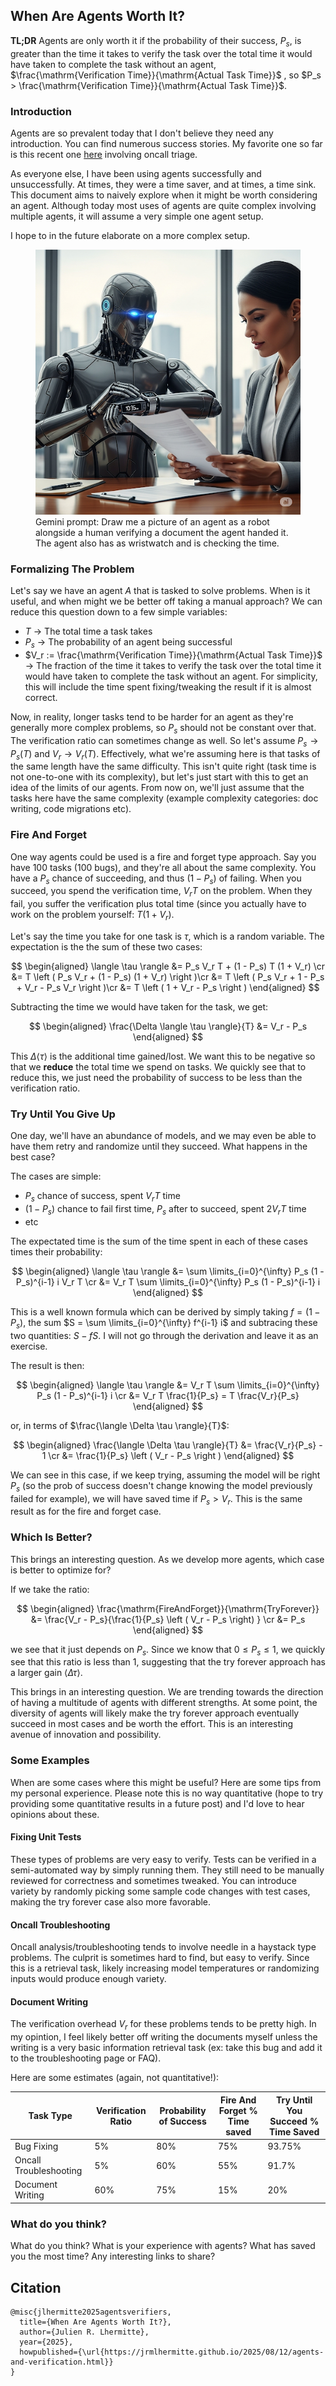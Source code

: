 ## When Are Agents Worth It?

**TL;DR** Agents are only worth it if the probability of their success, $P_s$, 
is greater than the time it takes to verify the task over the total time it
would have taken to complete the task without an agent, $\frac{\mathrm{Verification Time}}{\mathrm{Actual Task Time}}$ , so $P_s >
\frac{\mathrm{Verification Time}}{\mathrm{Actual Task Time}}$.

### Introduction

Agents are so prevalent today that I don't believe they need any introduction.
You can find numerous success stories. My favorite one so far is this recent one
[here](https://cameronwestland.com/it-s-not-10x-it-s-36x-this-is-what-it-looks-like-to-kill-a-usd30k-meeting-with-ai)
involving oncall triage.

As everyone else, I have been using agents successfully and unsuccessfully. At
times, they were a time saver, and at times, a time sink.  This document aims to
naively explore when it might be worth considering an agent.  Although today
most uses of agents are quite complex involving multiple agents, it will assume
a very simple one agent setup.

I hope to in the future elaborate on a more complex setup.

<figure class="image">
  <img src="/images/2025-08-12-agent-and-verifier.png" alt="Agent And Verifier">
  <figcaption>Gemini prompt: Draw me a picture of an agent as a robot alongside
  a human verifying a document the agent handed it. The agent also has as
  wristwatch and is checking the time.
  </figcaption>
</figure>

### Formalizing The Problem

Let's say we have an agent $A$ that is tasked to solve problems. When is it useful, and when might we be better off taking a manual approach? We can reduce this question down to a few simple variables:

- $T$ $\rightarrow$ The total time a task takes
- $P_s$ $\rightarrow$ The probability of an agent being successful
- $V_r := \frac{\mathrm{Verification Time}}{\mathrm{Actual Task Time}}$
$\rightarrow$ The fraction of the time it takes to verify the task over the total
time it would have taken to complete the task without an agent. For simplicity,
this will include the time spent fixing/tweaking the result if it is almost
correct.

Now, in reality, longer tasks tend to be harder for an agent as they're
generally more complex problems, so $P_s$ should not be constant over that. The verification ratio can sometimes change as well. So let's assume $P_s \rightarrow P_s(T)$ and $V_r \rightarrow V_r(T)$. Effectively, what we're assuming here is that tasks of the same length have the same difficulty. This isn't quite right (task time is not one-to-one with its complexity), but let's just start with this to get an idea of the limits of our agents. From now on, we'll just assume that the tasks here have the same complexity (example complexity categories: doc writing, code migrations etc).

### Fire And Forget

One way agents could be used is a fire and forget type approach. Say you have 100 tasks (100 bugs), and they're all about the same complexity.
You have a $P_s$ chance of succeeding, and thus $(1 - P_s)$ of failing.
When you succeed, you spend the verification time, $V_r T$ on the problem.
When they fail, you suffer the verification plus total time (since you actually
have to work on the problem yourself: $T(1 + V_r)$.

Let's say the time you take for one task is $\tau$, which is a random variable.
The expectation is the the sum of these two cases:

$$
\begin{aligned}
\langle \tau \rangle &= P_s V_r T + (1 - P_s) T (1 + V_r) \cr
&= T \left ( P_s V_r + (1 - P_s) (1 + V_r) \right )\cr
&= T \left ( P_s V_r + 1 - P_s + V_r - P_s V_r \right )\cr
&= T \left ( 1 + V_r - P_s \right )
\end{aligned}
$$

Subtracting the time we would have taken for the task, we get:

$$
\begin{aligned}
\frac{\Delta \langle \tau \rangle}{T} &= V_r - P_s
\end{aligned}
$$

This $\Delta \langle \tau \rangle$ is the additional time gained/lost.
We want this to be negative so that we **reduce** the total time we spend
on tasks. We quickly see that to reduce this, we just need the probability of success to be less than the verification ratio.

### Try Until You Give Up

One day, we'll have an abundance of models, and we may even be able to have them
retry and randomize until they succeed. What happens in the best case?

The cases are simple:

- $P_s$ chance of success, spent $V_rT$ time
- $(1-P_s)$ chance to fail first time, $P_s$ after to succeed, spent $2V_rT$ time
- etc

The expectated time is the sum of the time spent in each of these cases times
their probability:

$$
\begin{aligned}
\langle \tau \rangle &= \sum \limits_{i=0}^{\infty} P_s (1 - P_s)^{i-1} i V_r T \cr
&= V_r T \sum \limits_{i=0}^{\infty} P_s (1 - P_s)^{i-1} i
\end{aligned}
$$

This is a well known formula which can be derived by simply taking
$f = (1 - P_s)$, the sum $S = \sum \limits_{i=0}^{\infty} f^{i-1} i$ and
subtracing these two quantities: $S - f S$. I will not go through the
derivation and leave it as an exercise.

The result is then:

$$
\begin{aligned}
\langle \tau \rangle &= V_r T \sum \limits_{i=0}^{\infty} P_s (1 - P_s)^{i-1} i \cr
&= V_r T \frac{1}{P_s} = T \frac{V_r}{P_s}
\end{aligned}
$$

or, in terms of $\frac{\langle \Delta \tau \rangle}{T}$:

$$
\begin{aligned}
\frac{\langle \Delta \tau \rangle}{T} &= \frac{V_r}{P_s} - 1 \cr
&= \frac{1}{P_s} \left ( V_r - P_s \right )
\end{aligned}
$$

We can see in this case, if we keep trying, assuming the model will be right
$P_s$ (so the prob of success doesn't change knowing the model previously failed
for example), we will have saved time if $P_s > V_r$. This is the same result as
for the fire and forget case.

### Which Is Better?

This brings an interesting question. As we develop more agents, which case is better to optimize for?

If we take the ratio:

$$
\begin{aligned}
\frac{\mathrm{FireAndForget}}{\mathrm{TryForever}} &= \frac{V_r - P_s}{\frac{1}{P_s} \left ( V_r - P_s \right) } \cr
&= P_s
\end{aligned}
$$

we see that it just depends on $P_s$. Since we know that $0 \le P_s \le 1$, we quickly see that this ratio is less than 1, suggesting that the try forever approach has a larger gain $\langle \Delta \tau \rangle$.

This brings in an interesting question. We are trending towards the direction of having a multitude of agents with different strengths. At some point, the diversity of agents will likely make the try forever approach eventually succeed in most cases and be worth the effort. This is an interesting avenue of innovation and possibility.

### Some Examples

When are some cases where this might be useful? Here are some tips from my personal experience. Please note this is no way quantitative (hope to try providing some quantitative results in a future post) and I'd love to hear opinions about these.

#### Fixing Unit Tests

These types of problems are very easy to verify. Tests can be verified in a
semi-automated way by simply running them. They still need to be manually
reviewed for correctness and sometimes tweaked. You can introduce variety
by randomly picking some sample code changes with test cases, making the try
forever case also more favorable.

#### Oncall Troubleshooting

Oncall analysis/troubleshooting tends to involve needle in a haystack type
problems. The culprit is sometimes hard to find, but easy to verify. Since this
is a retrieval task, likely increasing model temperatures or randomizing inputs
would produce enough variety.

#### Document Writing

The verification overhead $V_r$ for these problems tends to be pretty high.
In my opintion, I feel likely better off writing the documents myself unless
the writing is a very basic information retrieval task (ex: take this bug and
add it to the troubleshooting page or FAQ).

Here are some estimates (again, not quantitative!):

| Task Type              | Verification Ratio | Probability of Success | Fire And Forget % Time saved | Try Until You Succeed % Time Saved |
| ---------------------- | ------------------ | ---------------------- | ---------------------------- | ---------------------------------- |
| Bug Fixing             | 5%                 | 80%                    | 75%                          | 93.75%                             |
| Oncall Troubleshooting | 5%                 | 60%                    | 55%                          | 91.7%                              |
| Document Writing       | 60%                | 75%                    | 15%                          | 20%                                |

### What do you think?

What do you think? What is your experience with agents?
What has saved you the most time? Any interesting links to share?

## Citation

```
@misc{jlhermitte2025agentsverifiers,
  title={When Are Agents Worth It?},
  author={Julien R. Lhermitte},
  year={2025},
  howpublished={\url{https://jrmlhermitte.github.io/2025/08/12/agents-and-verification.html}}
}
```
